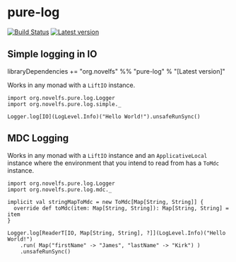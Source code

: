 # pure-log


[![Build Status](https://travis-ci.org/TheInnerLight/streaming-kafka.svg?branch=master)](https://travis-ci.org/TheInnerLight/pure-log)
[![Latest version](https://index.scala-lang.org/theinnerlight/pure-log/pure-log/latest.svg?color=orange)](https://index.scala-lang.org/theinnerlight/pure-log/pure-log)
## Simple logging in IO

libraryDependencies += "org.novelfs" %% "pure-log" % "[Latest version]"

Works in any monad with a `LiftIO` instance.

```
import org.novelfs.pure.log.Logger
import org.novelfs.pure.log.simple._

Logger.log[IO](LogLevel.Info)("Hello World!").unsafeRunSync()
```

## MDC Logging

Works in any monad with a `LiftIO` instance and an `ApplicativeLocal` instance where the environment that you intend to read from has a `ToMdc` instance.

```
import org.novelfs.pure.log.Logger
import org.novelfs.pure.log.mdc._

implicit val stringMapToMdc = new ToMdc[Map[String, String]] {
  override def toMdc(item: Map[String, String]): Map[String, String] = item
}

Logger.log[ReaderT[IO, Map[String, String], ?]](LogLevel.Info)("Hello World!")
    .run( Map("firstName" -> "James", "lastName" -> "Kirk") )
    .unsafeRunSync()

```
